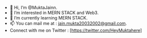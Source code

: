 - 👋 Hi, I’m @MuktaJainn.
- 👀 I’m interested in MERN STACK and Web3.
- 🌱 I’m currently learning MERN STACK.
- 📫 You can mail me at : jain.mukta20032002@gmail.com.
- Connect with me on Twitter : [https://twitter.com/HeyMuktahere]


<!---
MuktaJainn/MuktaJainn is a ✨ special ✨ repository because its `README.md` (this file) appears on your GitHub profile.
You can click the Preview link to take a look at your changes.
--->
